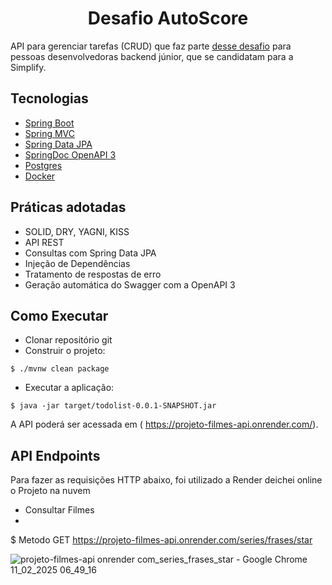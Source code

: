 <h1 align="center">
  Desafio AutoScore
</h1>

API para gerenciar tarefas (CRUD) que faz parte [desse desafio](https://github.com/simplify-liferay/desafio-junior-backend-simplify) para pessoas desenvolvedoras backend júnior, que se candidatam para a Simplify.


## Tecnologias
 
- [Spring Boot](https://spring.io/projects/spring-boot)
- [Spring MVC](https://docs.spring.io/spring-framework/reference/web/webmvc.html)
- [Spring Data JPA](https://spring.io/projects/spring-data-jpa)
- [SpringDoc OpenAPI 3](https://springdoc.org/v2/#spring-webflux-support)
- [Postgres ](https://www.postgresql.org/download/)
- [Docker ](https://docs.docker.com/)

## Práticas adotadas

- SOLID, DRY, YAGNI, KISS
- API REST
- Consultas com Spring Data JPA
- Injeção de Dependências
- Tratamento de respostas de erro
- Geração automática do Swagger com a OpenAPI 3

## Como Executar

- Clonar repositório git
- Construir o projeto:
```
$ ./mvnw clean package
```
- Executar a aplicação:
```
$ java -jar target/todolist-0.0.1-SNAPSHOT.jar
```

A API poderá ser acessada em ( https://projeto-filmes-api.onrender.com/).


## API Endpoints

Para fazer as requisições HTTP abaixo, foi utilizado a Render deichei online o Projeto na nuvem

- Consultar Filmes 
- 
$ Metodo GET https://projeto-filmes-api.onrender.com/series/frases/star

![projeto-filmes-api onrender com_series_frases_star - Google Chrome 11_02_2025 06_49_16](https://github.com/user-attachments/assets/d8a0f3b6-a2aa-4321-bbeb-85d4090eaabd)


